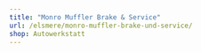 ```yaml
---
title: "Monro Muffler Brake & Service"
url: /elsmere/monro-muffler-brake-und-service/
shop: Autowerkstatt
---
```

